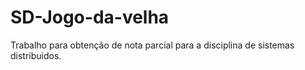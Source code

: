 # SD-Jogo-da-velha
Trabalho para obtenção de nota parcial para a disciplina de sistemas distribuidos.

